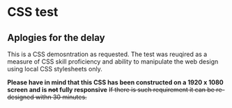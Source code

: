 # CSS test

## Aplogies for the delay

This is a CSS demosntration as requested. The test was reuqired as a measure of CSS 
skill proficiency and ability to manipulate the web design using local CSS stylesheets only. 

**Please have in mind that this CSS has been constructed on a 1920 x 1080 screen and is ~~not~~ fully responsive**
~~If there is such requirement it can be re-designed withn 30 minutes.~~







